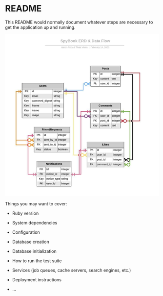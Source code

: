# README

This README would normally document whatever steps are necessary to get the
application up and running.

![DFD](./images/DFD.jpg)

Things you may want to cover:

- Ruby version

- System dependencies

- Configuration

- Database creation

- Database initialization

- How to run the test suite

- Services (job queues, cache servers, search engines, etc.)

- Deployment instructions

- ...
